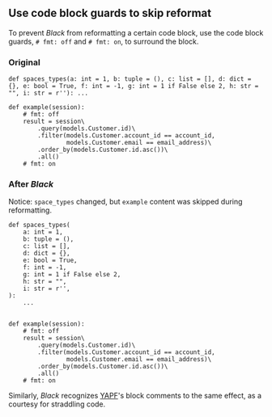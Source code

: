 ## Use code block guards to skip reformat

To prevent *Black* from reformatting a certain code block, use the code block
guards, `# fmt: off` and `# fmt: on`, to surround the block.

### Original

```py3
def spaces_types(a: int = 1, b: tuple = (), c: list = [], d: dict = {}, e: bool = True, f: int = -1, g: int = 1 if False else 2, h: str = "", i: str = r''): ...

def example(session):
    # fmt: off
    result = session\
        .query(models.Customer.id)\
        .filter(models.Customer.account_id == account_id,
                models.Customer.email == email_address)\
        .order_by(models.Customer.id.asc())\
        .all()
    # fmt: on
```

### After *Black*

Notice: `space_types` changed, but `example` content was skipped
during reformatting.

```py3
def spaces_types(
    a: int = 1,
    b: tuple = (),
    c: list = [],
    d: dict = {},
    e: bool = True,
    f: int = -1,
    g: int = 1 if False else 2,
    h: str = "",
    i: str = r'',
):
    ...


def example(session):
    # fmt: off
    result = session\
        .query(models.Customer.id)\
        .filter(models.Customer.account_id == account_id,
                models.Customer.email == email_address)\
        .order_by(models.Customer.id.asc())\
        .all()
    # fmt: on
```

Similarly, *Black* recognizes [YAPF](https://github.com/google/yapf)'s block 
comments to the same effect, as a courtesy for straddling code.
